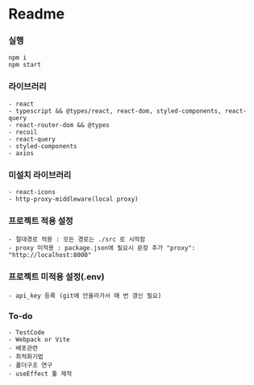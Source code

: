 # Readme

### 실행

```
npm i
npm start
```

### 라이브러리

```
- react
- typescript && @types/react, react-dom, styled-components, react-query
- react-router-dom && @types
- recoil
- react-query
- styled-components
- axios
```

### 미설치 라이브러리

```
- react-icons
- http-proxy-middleware(local proxy)
```

### 프로젝트 적용 설정

```
- 절대경로 적용 : 모든 경로는 ./src 로 시작함
- proxy 미적용 : package.json에 필요시 문장 추가 "proxy": "http://localhost:8000"
```

### 프로젝트 미적용 설정(.env)

```
- api_key 등록 (git에 안올라가서 매 번 갱신 필요)
```

### To-do

```
- TestCode
- Webpack or Vite
- 배포관련
- 최적화기법
- 폴더구조 연구
- useEffect 툴 제작
```
